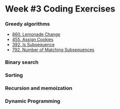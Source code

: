 # Week #3 Coding Exercises

### Greedy algorithms
*   [860. Lemonade Change](https://leetcode.com/problems/lemonade-change)
*   [455. Assign Cookies](https://leetcode.com/problems/assign-cookies/description/)
*   [392. Is Subsequence](https://leetcode.com/problems/is-subsequence/description/)
*   [792. Number of Matching Subsequences](https://leetcode.com/problems/number-of-matching-subsequences/)


### Binary search


### Sorting


### Recursion and memoization


### Dynamic Programming
